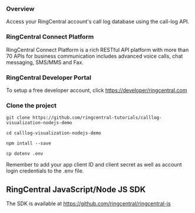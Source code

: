 ### Overview
Access your RingCentral account's call log database using the call-log API.

### RingCentral Connect Platform
RingCentral Connect Platform is a rich RESTful API platform with more than 70 APIs for business communication includes advanced voice calls, chat messaging, SMS/MMS and Fax.

### RingCentral Developer Portal
To setup a free developer account, click [https://developer/ringcentral.com](here)

### Clone the project
```
git clone https://github.com/ringcentral-tutorials/calllog-visualization-nodejs-demo

cd calllog-visualization-nodejs-demo

npm intall --save

cp dotenv .env
```
Remember to add your app client ID and client secret as well as account login credentials to the .env file.

## RingCentral JavaScript/Node JS SDK
The SDK is available at https://github.com/ringcentral/ringcentral-js
